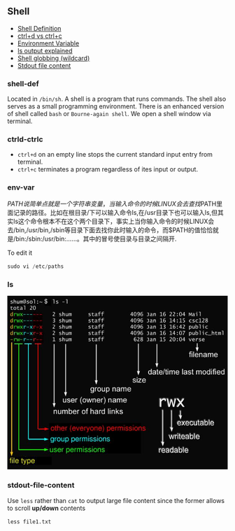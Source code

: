 ## Shell
 * [Shell Definition](#shell-def)
 * [ctrl+d vs ctrl+c](#ctrld-ctrlc)
 * [Environment Variable](#env-var)
 * [ls output explained](#ls)
 * [Shell globbing (wildcard)](#globbing)
 * [Stdout file content](#stdout-file-content)

### shell-def
Located in `/bin/sh`. A shell is a program that runs commands. The shell also serves as a small programming environment. There is an enhanced version of shell called `bash` or `Bourne-again shell`.
We open a shell window via terminal.

### ctrld-ctrlc
* `ctrl+d` on an empty line stops the current standard input entry from terminal. 
* `ctrl+c` terminates a program regardless of ites input or output.

### env-var
$PATH说简单点就是一个字符串变量，当输入命令的时候LINUX会去查找$PATH里面记录的路径。比如在根目录/下可以输入命令ls,在/usr目录下也可以输入ls,但其实ls这个命令根本不在这个两个目录下，事实上当你输入命令的时候LINUX会去/bin,/usr/bin,/sbin等目录下面去找你此时输入的命令，而$PATH的值恰恰就是/bin:/sbin:/usr/bin:……。其中的冒号使目录与目录之间隔开.

To edit it
```js
sudo vi /etc/paths
```

### ls
![ls](./ls.jpg)

### stdout-file-content
Use `less` rather than `cat` to output large file content since the former allows to scroll **up/down** contents
```Shell
less file1.txt
```




